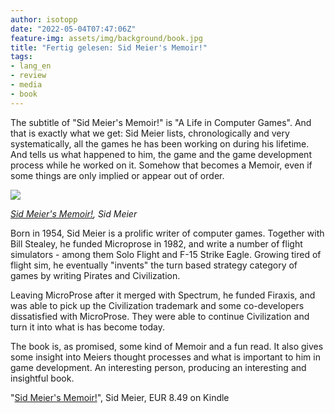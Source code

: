 ```yaml
---
author: isotopp
date: "2022-05-04T07:47:06Z"
feature-img: assets/img/background/book.jpg
title: "Fertig gelesen: Sid Meier's Memoir!"
tags:
- lang_en
- review
- media
- book
---
```


The subtitle of "Sid Meier's Memoir!" is "A Life in Computer Games".
And that is exactly what we get:
Sid Meier lists, chronologically and very systematically, all the games he has been working on during his lifetime.
And tells us what happened to him, the game and the game development process while he worked on it.
Somehow that becomes a Memoir, even if some things are only implied or appear out of order.

![](/uploads/2022/05/memoir.jpg)

*[Sid Meier's Memoir!](https://www.amazon.de/-/en/Sid-Meier-ebook/dp/B085845CX9), Sid Meier*

Born in 1954, Sid Meier is a prolific writer of computer games.
Together with Bill Stealey, he funded Microprose in 1982, and write a number of flight simulators - among them Solo Flight and F-15 Strike Eagle.
Growing tired of flight sim, he eventually "invents" the turn based strategy category of games by writing Pirates and Civilization.

Leaving MicroProse after it merged with Spectrum, he funded Firaxis, and was able to pick up the Civilization trademark and some co-developers dissatisfied with MicroProse.
They were able to continue Civilization and turn it into what is has become today.

The book is, as promised, some kind of Memoir and a fun read.
It also gives some insight into Meiers thought processes and what is important to him in game development.
An interesting person, producing an interesting and insightful book.

"[Sid Meier's Memoir!](https://www.amazon.de/-/en/Sid-Meier-ebook/dp/B085845CX9)", Sid Meier, EUR 8.49 on Kindle
